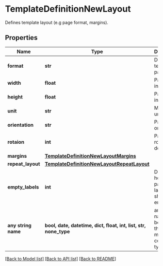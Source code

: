 # TemplateDefinitionNewLayout

Defines template layout (e.g page format, margins).

## Properties
Name | Type | Description | Notes
------------ | ------------- | ------------- | -------------
**format** | **str** | Defines template page size | [optional] 
**width** | **float** | Page width in units | [optional] 
**height** | **float** | Page height in units | [optional] 
**unit** | **str** | Measure unit | [optional] 
**orientation** | **str** | Page orientation | [optional] 
**rotaion** | **int** | Page rotation in degrees | [optional] 
**margins** | [**TemplateDefinitionNewLayoutMargins**](TemplateDefinitionNewLayoutMargins.md) |  | [optional] 
**repeat_layout** | [**TemplateDefinitionNewLayoutRepeatLayout**](TemplateDefinitionNewLayoutRepeatLayout.md) |  | [optional] 
**empty_labels** | **int** | Defines how many pages or labels should be empty | [optional] 
**any string name** | **bool, date, datetime, dict, float, int, list, str, none_type** | any string name can be used but the value must be the correct type | [optional]

[[Back to Model list]](../README.md#documentation-for-models) [[Back to API list]](../README.md#documentation-for-api-endpoints) [[Back to README]](../README.md)


